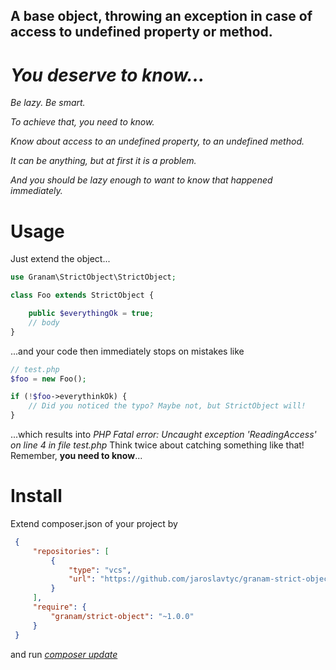## A base object, throwing an exception in case of access to undefined property or method.

# *You deserve to know...*

*Be lazy. Be smart.*

*To achieve that, you need to know.*

*Know about access to an undefined property, to an undefined method.*

*It can be anything, but at first it is a problem.*

*And you should be lazy enough to want to know that happened immediately.*

# Usage

Just extend the object...

```php
use Granam\StrictObject\StrictObject;

class Foo extends StrictObject {

    public $everythingOk = true;
    // body
}
```

...and your code then immediately stops on mistakes like

```php
// test.php
$foo = new Foo();

if (!$foo->everythinkOk) {
    // Did you noticed the typo? Maybe not, but StrictObject will!
}
```
...which results into *PHP Fatal error: Uncaught exception 'ReadingAccess' on line 4 in file test.php*
Think twice about catching something like that! Remember, **you need to know**...

# Install

Extend composer.json of your project by
```json
 {
     "repositories": [
         {
             "type": "vcs",
             "url": "https://github.com/jaroslavtyc/granam-strict-object"
         }
     ],
     "require": {
         "granam/strict-object": "~1.0.0"
     }
 }
```
and run *[composer update](https://getcomposer.org/doc/03-cli.md#update)*
